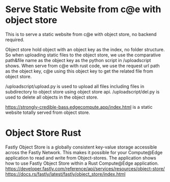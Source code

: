 # Serve Static Website from c@e with object store
This is to serve a static website from c@e with object store, no backend required. 

Object store hold object with an object key as the index, no folder structure. So when uploading static files to the object store, we use the comparative path&file name as the object key as the python script in /uploadscript shows. When serve from c@e with rust code, we use the request url path as the object key, c@e using this object key to get the related file from object store.

/uploadscript/upload.py is used to upload all files including files in subdirectory to object store using object store api.
/uploadscript/del.py is used to delete all objects in the object store.

https://strongly-credible-bass.edgecompute.app/index.html is a static website totally served from object store.

# Object Store Rust

Fastly Object Store is a globally consistent key-value storage accessible across the Fastly Network. This makes it possible for your Compute@Edge application to read and write from Object-stores. The application shows how to use Fastly Object Store within a Rust Compute@Edge application.
https://developer.fastly.com/reference/api/services/resources/object-store/
https://docs.rs/fastly/latest/fastly/object_store/index.html

